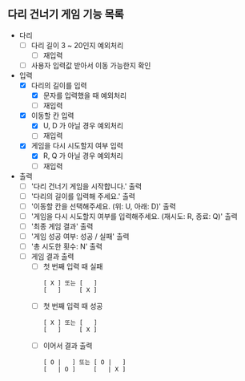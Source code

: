## 다리 건너기 게임 기능 목록

- 다리
    - [ ] 다리 길이 3 ~ 20인지 예외처리
        - [ ] 재입력
    - [ ] 사용자 입력값 받아서 이동 가능한지 확인

- 입력
    - [X] 다리의 길이를 입력
        - [X] 문자를 입력했을 때 예외처리
        - [ ] 재입력
    - [X] 이동할 칸 입력
        - [X] U, D 가 아닐 경우 예외처리
        - [ ] 재입력
    - [X] 게임을 다시 시도할지 여부 입력
        - [X] R, Q 가 아닐 경우 예외처리
        - [ ] 재입력

- 출력
    - [ ] '다리 건너기 게임을 시작합니다.' 출력
    - [ ] '다리의 길이를 입력해 주세요.' 출력
    - [ ] '이동할 칸을 선택해주세요. (위: U, 아래: D)' 출력
    - [ ] '게임을 다시 시도할지 여부를 입력해주세요. (재시도: R, 종료: Q)' 출력
    - [ ] '최종 게임 결과' 출력
    - [ ] '게임 성공 여부: 성공 / 실패' 출력
    - [ ] '총 시도한 횟수: N' 출력
    - [ ] 게임 결과 출력
        - [ ] 첫 번째 입력 때 실패
          ```
          [ X ] 또는 [   ] 
          [   ]     [ X ]
          ```
        - [ ] 첫 번째 입력 때 성공
          ```
          [ X ] 또는 [   ] 
          [   ]     [ X ]
          ```
        - [ ] 이어서 결과 출력
          ```
          [ O |   ] 또는 [ O |   ] 
          [   | O ]     [   | X ]
          ```
